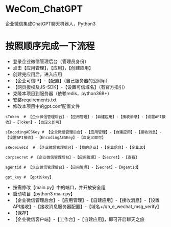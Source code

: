 # WeCom_ChatGPT
企业微信集成ChatGPT聊天机器人，Python3

# 按照顺序完成一下流程
- 登录企业微信管理后台（管理员身份）
- 点击【应用管理】，【应用】，【创建应用】
- 创建完应用后，进入应用
- 【企业可信IP】-【配置】（自己服务器的公网ip）
- 【网页授权及JS-SDK】-【设置可信域名】（有官方指引）
- 克隆本项目到服务器（依赖redis，python368+）
- 安装requirements.txt
- 修改本项目中的gpt.conf配置文件
```
sToken  # 【企业微信管理后台】-【应用管理】-【自建应用】-【接收消息】-【设置API接收】-【Token】-【自定义即可】

sEncodingAESKey # 【企业微信管理后台】-【应用管理】-【自建应用】-【接收消息】-【设置API接收】-【EncodingAESKey】-【自定义即可】

sReceiveId  # 【企业微信管理后台】-【我的企业】-【企业信息】-【企业ID】

corpsecret # 【企业微信管理后台】-【应用管理】-【Secret】-【查看】

agentid # 【企业微信管理后台】-【应用管理】-【Secret】-【AgentId】

gpt_key # 【gpt的key】
```
- 按需修改【main.py】中的端口，并开放安全组
- 启动项目【python3 main.py】
- 【企业微信管理后台】-【应用管理】-【自建应用】-【接收消息】-【设置API接收】-【接收消息服务器配置】-【域名+/qh_e_wechat_msg_verify】
- 【保存】
- 【企业微信客户端】-【工作台】-【自建应用】，即可开启聊天之旅

